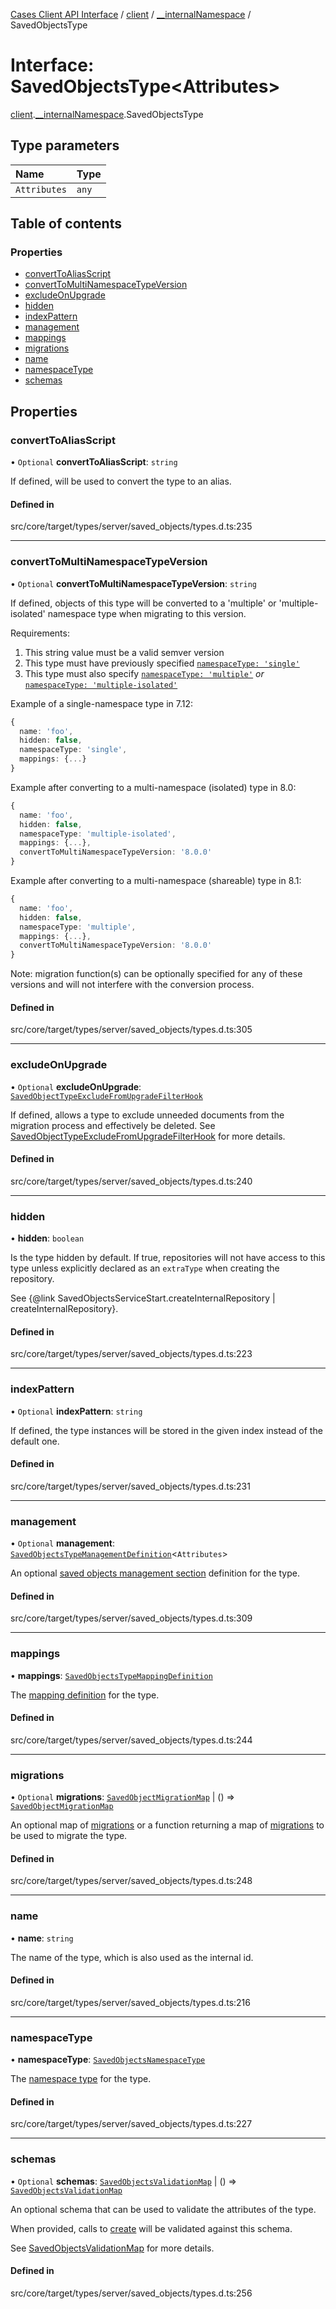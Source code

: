 [Cases Client API Interface](../README.md) / [client](../modules/client.md) / [\_\_internalNamespace](../modules/client.__internalNamespace.md) / SavedObjectsType

# Interface: SavedObjectsType<Attributes\>

[client](../modules/client.md).[__internalNamespace](../modules/client.__internalNamespace.md).SavedObjectsType

## Type parameters

| Name | Type |
| :------ | :------ |
| `Attributes` | `any` |

## Table of contents

### Properties

- [convertToAliasScript](client.__internalNamespace.SavedObjectsType.md#converttoaliasscript)
- [convertToMultiNamespaceTypeVersion](client.__internalNamespace.SavedObjectsType.md#converttomultinamespacetypeversion)
- [excludeOnUpgrade](client.__internalNamespace.SavedObjectsType.md#excludeonupgrade)
- [hidden](client.__internalNamespace.SavedObjectsType.md#hidden)
- [indexPattern](client.__internalNamespace.SavedObjectsType.md#indexpattern)
- [management](client.__internalNamespace.SavedObjectsType.md#management)
- [mappings](client.__internalNamespace.SavedObjectsType.md#mappings)
- [migrations](client.__internalNamespace.SavedObjectsType.md#migrations)
- [name](client.__internalNamespace.SavedObjectsType.md#name)
- [namespaceType](client.__internalNamespace.SavedObjectsType.md#namespacetype)
- [schemas](client.__internalNamespace.SavedObjectsType.md#schemas)

## Properties

### convertToAliasScript

• `Optional` **convertToAliasScript**: `string`

If defined, will be used to convert the type to an alias.

#### Defined in

src/core/target/types/server/saved_objects/types.d.ts:235

___

### convertToMultiNamespaceTypeVersion

• `Optional` **convertToMultiNamespaceTypeVersion**: `string`

If defined, objects of this type will be converted to a 'multiple' or 'multiple-isolated' namespace type when migrating to this
version.

Requirements:

 1. This string value must be a valid semver version
 2. This type must have previously specified [`namespaceType: 'single'`](../modules/client.__internalNamespace.md#savedobjectsnamespacetype)
 3. This type must also specify [`namespaceType: 'multiple'`](../modules/client.__internalNamespace.md#savedobjectsnamespacetype) *or*
    [`namespaceType: 'multiple-isolated'`](../modules/client.__internalNamespace.md#savedobjectsnamespacetype)

Example of a single-namespace type in 7.12:

```ts
{
  name: 'foo',
  hidden: false,
  namespaceType: 'single',
  mappings: {...}
}
```

Example after converting to a multi-namespace (isolated) type in 8.0:

```ts
{
  name: 'foo',
  hidden: false,
  namespaceType: 'multiple-isolated',
  mappings: {...},
  convertToMultiNamespaceTypeVersion: '8.0.0'
}
```

Example after converting to a multi-namespace (shareable) type in 8.1:

```ts
{
  name: 'foo',
  hidden: false,
  namespaceType: 'multiple',
  mappings: {...},
  convertToMultiNamespaceTypeVersion: '8.0.0'
}
```

Note: migration function(s) can be optionally specified for any of these versions and will not interfere with the conversion process.

#### Defined in

src/core/target/types/server/saved_objects/types.d.ts:305

___

### excludeOnUpgrade

• `Optional` **excludeOnUpgrade**: [`SavedObjectTypeExcludeFromUpgradeFilterHook`](../modules/client.__internalNamespace.md#savedobjecttypeexcludefromupgradefilterhook)

If defined, allows a type to exclude unneeded documents from the migration process and effectively be deleted.
See [SavedObjectTypeExcludeFromUpgradeFilterHook](../modules/client.__internalNamespace.md#savedobjecttypeexcludefromupgradefilterhook) for more details.

#### Defined in

src/core/target/types/server/saved_objects/types.d.ts:240

___

### hidden

• **hidden**: `boolean`

Is the type hidden by default. If true, repositories will not have access to this type unless explicitly
declared as an `extraType` when creating the repository.

See {@link SavedObjectsServiceStart.createInternalRepository | createInternalRepository}.

#### Defined in

src/core/target/types/server/saved_objects/types.d.ts:223

___

### indexPattern

• `Optional` **indexPattern**: `string`

If defined, the type instances will be stored in the given index instead of the default one.

#### Defined in

src/core/target/types/server/saved_objects/types.d.ts:231

___

### management

• `Optional` **management**: [`SavedObjectsTypeManagementDefinition`](client.__internalNamespace.SavedObjectsTypeManagementDefinition.md)<`Attributes`\>

An optional [saved objects management section](client.__internalNamespace.SavedObjectsTypeManagementDefinition.md) definition for the type.

#### Defined in

src/core/target/types/server/saved_objects/types.d.ts:309

___

### mappings

• **mappings**: [`SavedObjectsTypeMappingDefinition`](client.__internalNamespace.SavedObjectsTypeMappingDefinition.md)

The [mapping definition](client.__internalNamespace.SavedObjectsTypeMappingDefinition.md) for the type.

#### Defined in

src/core/target/types/server/saved_objects/types.d.ts:244

___

### migrations

• `Optional` **migrations**: [`SavedObjectMigrationMap`](client.__internalNamespace.SavedObjectMigrationMap.md) \| () => [`SavedObjectMigrationMap`](client.__internalNamespace.SavedObjectMigrationMap.md)

An optional map of [migrations](../modules/client.__internalNamespace.md#savedobjectmigrationfn) or a function returning a map of [migrations](../modules/client.__internalNamespace.md#savedobjectmigrationfn) to be used to migrate the type.

#### Defined in

src/core/target/types/server/saved_objects/types.d.ts:248

___

### name

• **name**: `string`

The name of the type, which is also used as the internal id.

#### Defined in

src/core/target/types/server/saved_objects/types.d.ts:216

___

### namespaceType

• **namespaceType**: [`SavedObjectsNamespaceType`](../modules/client.__internalNamespace.md#savedobjectsnamespacetype)

The [namespace type](../modules/client.__internalNamespace.md#savedobjectsnamespacetype) for the type.

#### Defined in

src/core/target/types/server/saved_objects/types.d.ts:227

___

### schemas

• `Optional` **schemas**: [`SavedObjectsValidationMap`](client.__internalNamespace.SavedObjectsValidationMap.md) \| () => [`SavedObjectsValidationMap`](client.__internalNamespace.SavedObjectsValidationMap.md)

An optional schema that can be used to validate the attributes of the type.

When provided, calls to [create](../classes/client.__internalNamespace.SavedObjectsClient.md#create) will be validated against this schema.

See [SavedObjectsValidationMap](client.__internalNamespace.SavedObjectsValidationMap.md) for more details.

#### Defined in

src/core/target/types/server/saved_objects/types.d.ts:256
